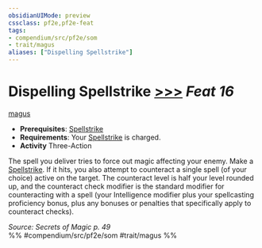 ```yaml
---
obsidianUIMode: preview
cssclass: pf2e,pf2e-feat
tags:
- compendium/src/pf2e/som
- trait/magus
aliases: ["Dispelling Spellstrike"]
---
```

# Dispelling Spellstrike  [>>>](/rules/core-rulebook/chapter-9-playing-the-game.md#Actions "Three-Action") *Feat 16*  
[magus](/rules/traits/magus-som.md)  

- **Prerequisites**: [Spellstrike](/rules/actions/spellstrike-som.md)
- **Requirements**: Your [Spellstrike](/rules/actions/spellstrike-som.md) is charged.
- **Activity** Three-Action

The spell you deliver tries to force out magic affecting your enemy. Make a [Spellstrike](/rules/actions/spellstrike-som.md). If it hits, you also attempt to counteract a single spell (of your choice) active on the target. The counteract level is half your level rounded up, and the counteract check modifier is the standard modifier for counteracting with a spell (your Intelligence modifier plus your spellcasting proficiency bonus, plus any bonuses or penalties that specifically apply to counteract checks).

*Source: Secrets of Magic p. 49*  
%% #compendium/src/pf2e/som #trait/magus %%